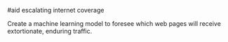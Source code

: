 #aid escalating internet coverage

Create a machine learning model to foresee which web pages will receive extortionate, enduring traffic.
